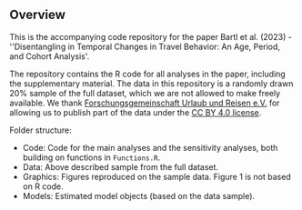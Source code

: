 Overview
------------

This is the accompanying code repository for the paper Bartl et al. (2023) - ''Disentangling in Temporal Changes in Travel Behavior: An Age, Period, and Cohort Analysis'.

The repository contains the R code for all analyses in the paper, including the supplementary material.
The data in this repository is a randomly drawn 20% sample of the full dataset, which we are not allowed to make freely available.
We thank [Forschungsgemeinschaft Urlaub und Reisen e.V.](https://reiseanalyse.de/home/) for allowing us to publish part of the data
under the [CC BY 4.0 license](https://creativecommons.org/licenses/by/4.0/).


Folder structure:

- Code: Code for the main analyses and the sensitivity analyses, both building on functions in `Functions.R`.
- Data: Above described sample from the full dataset.
- Graphics: Figures reproduced on the sample data. Figure 1 is not based on R code.
- Models: Estimated model objects (based on the data sample).
